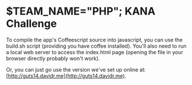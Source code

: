 $TEAM_NAME="PHP"; KANA Challenge
================================

To compile the app's Coffeescript source into javascript, you can use the build.sh script (providing you have coffee installed).
You'll also need to run a local web server to access the index.html page (opening the file in your browser directly probably won't work).

Or, you can just go use the version we've set up online at: [http://guts14.davidr.me](http://guts14.davidr.me).
